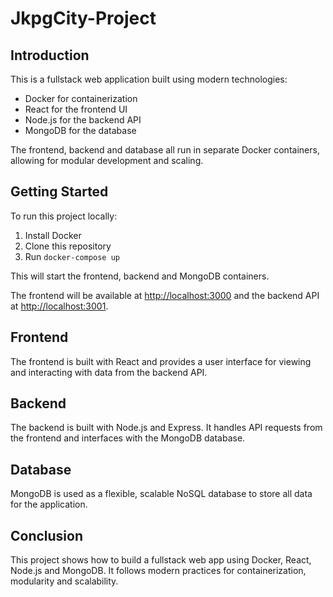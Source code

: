 # JkpgCity-Project

## Introduction

This is a fullstack web application built using modern technologies:

- Docker for containerization
- React for the frontend UI
- Node.js for the backend API
- MongoDB for the database

The frontend, backend and database all run in separate Docker containers, allowing for modular development and scaling.

## Getting Started

To run this project locally:

1. Install Docker
2. Clone this repository
3. Run `docker-compose up`

This will start the frontend, backend and MongoDB containers.

The frontend will be available at <http://localhost:3000> and the backend API at <http://localhost:3001>.

## Frontend

The frontend is built with React and provides a user interface for viewing and interacting with data from the backend API.

## Backend

The backend is built with Node.js and Express. It handles API requests from the frontend and interfaces with the MongoDB database.

## Database

MongoDB is used as a flexible, scalable NoSQL database to store all data for the application.

## Conclusion

This project shows how to build a fullstack web app using Docker, React, Node.js and MongoDB. It follows modern practices for containerization, modularity and scalability.
